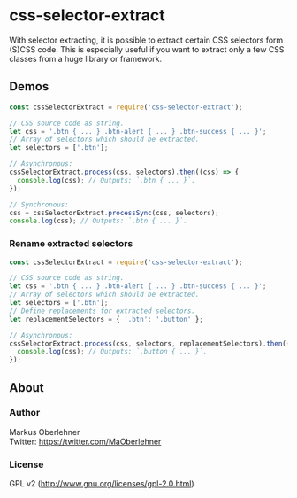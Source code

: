 # css-selector-extract
With selector extracting, it is possible to extract certain CSS selectors form (S)CSS code. This is especially useful if you want to extract only a few CSS classes from a huge library or framework.

## Demos
```js
const cssSelectorExtract = require('css-selector-extract');

// CSS source code as string.
let css = '.btn { ... } .btn-alert { ... } .btn-success { ... }';
// Array of selectors which should be extracted.
let selectors = ['.btn'];

// Asynchronous:
cssSelectorExtract.process(css, selectors).then((css) => {
  console.log(css); // Outputs: `.btn { ... }`.
});

// Synchronous:
css = cssSelectorExtract.processSync(css, selectors);
console.log(css); // Outputs: `.btn { ... }`.
```

### Rename extracted selectors
```js
const cssSelectorExtract = require('css-selector-extract');

// CSS source code as string.
let css = '.btn { ... } .btn-alert { ... } .btn-success { ... }';
// Array of selectors which should be extracted.
let selectors = ['.btn'];
// Define replacements for extracted selectors.
let replacementSelectors = { '.btn': '.button' };

// Asynchronous:
cssSelectorExtract.process(css, selectors, replacementSelectors).then((css) => {
  console.log(css); // Outputs: `.button { ... }`.
});
```

## About
### Author
Markus Oberlehner  
Twitter: https://twitter.com/MaOberlehner

### License
GPL v2 (http://www.gnu.org/licenses/gpl-2.0.html)
